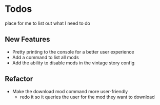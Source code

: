 # Todos

place for me to list out what I need to do

## New Features

- Pretty printing to the console for a better user experience
- Add a command to list all mods
- Add the ability to disable mods in the vintage story config

## Refactor

- Make the download mod command more user-friendly
    - redo it so it queries the user for the mod they want to download
